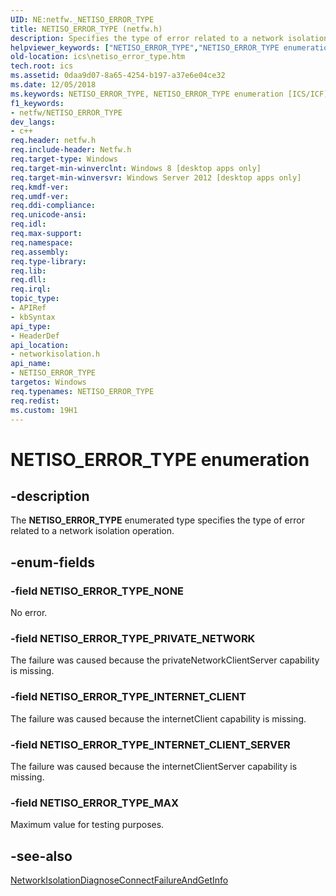 ```yaml
---
UID: NE:netfw._NETISO_ERROR_TYPE
title: NETISO_ERROR_TYPE (netfw.h)
description: Specifies the type of error related to a network isolation operation.helpviewer_keywords: ["NETISO_ERROR_TYPE","NETISO_ERROR_TYPE enumeration [ICS/ICF]","NETISO_ERROR_TYPE_INTERNET_CLIENT","NETISO_ERROR_TYPE_INTERNET_CLIENT_SERVER","NETISO_ERROR_TYPE_MAX","NETISO_ERROR_TYPE_NONE","NETISO_ERROR_TYPE_PRIVATE_NETWORK","ics.netiso_error_type","networkisolation/NETISO_ERROR_TYPE","networkisolation/NETISO_ERROR_TYPE_INTERNET_CLIENT","networkisolation/NETISO_ERROR_TYPE_INTERNET_CLIENT_SERVER","networkisolation/NETISO_ERROR_TYPE_MAX","networkisolation/NETISO_ERROR_TYPE_NONE","networkisolation/NETISO_ERROR_TYPE_PRIVATE_NETWORK"]
old-location: ics\netiso_error_type.htm
tech.root: ics
ms.assetid: 0daa9d07-8a65-4254-b197-a37e6e04ce32
ms.date: 12/05/2018
ms.keywords: NETISO_ERROR_TYPE, NETISO_ERROR_TYPE enumeration [ICS/ICF], NETISO_ERROR_TYPE_INTERNET_CLIENT, NETISO_ERROR_TYPE_INTERNET_CLIENT_SERVER, NETISO_ERROR_TYPE_MAX, NETISO_ERROR_TYPE_NONE, NETISO_ERROR_TYPE_PRIVATE_NETWORK, ics.netiso_error_type, networkisolation/NETISO_ERROR_TYPE, networkisolation/NETISO_ERROR_TYPE_INTERNET_CLIENT, networkisolation/NETISO_ERROR_TYPE_INTERNET_CLIENT_SERVER, networkisolation/NETISO_ERROR_TYPE_MAX, networkisolation/NETISO_ERROR_TYPE_NONE, networkisolation/NETISO_ERROR_TYPE_PRIVATE_NETWORK
f1_keywords:
- netfw/NETISO_ERROR_TYPE
dev_langs:
- c++
req.header: netfw.h
req.include-header: Netfw.h
req.target-type: Windows
req.target-min-winverclnt: Windows 8 [desktop apps only]
req.target-min-winversvr: Windows Server 2012 [desktop apps only]
req.kmdf-ver: 
req.umdf-ver: 
req.ddi-compliance: 
req.unicode-ansi: 
req.idl: 
req.max-support: 
req.namespace: 
req.assembly: 
req.type-library: 
req.lib: 
req.dll: 
req.irql: 
topic_type:
- APIRef
- kbSyntax
api_type:
- HeaderDef
api_location:
- networkisolation.h
api_name:
- NETISO_ERROR_TYPE
targetos: Windows
req.typenames: NETISO_ERROR_TYPE
req.redist: 
ms.custom: 19H1
---
```


# NETISO_ERROR_TYPE enumeration


## -description


The <b>NETISO_ERROR_TYPE</b> enumerated type specifies the type of error related to a network isolation operation.


## -enum-fields




### -field NETISO_ERROR_TYPE_NONE

No error.


### -field NETISO_ERROR_TYPE_PRIVATE_NETWORK

The failure was caused because the privateNetworkClientServer capability is missing.


### -field NETISO_ERROR_TYPE_INTERNET_CLIENT

The failure was caused because the internetClient capability is missing.


### -field NETISO_ERROR_TYPE_INTERNET_CLIENT_SERVER

The failure was caused because the internetClientServer capability is missing.


### -field NETISO_ERROR_TYPE_MAX

Maximum value for testing purposes.


## -see-also




<a href="https://docs.microsoft.com/previous-versions/windows/desktop/api/netfw/nf-netfw-networkisolationdiagnoseconnectfailureandgetinfo">NetworkIsolationDiagnoseConnectFailureAndGetInfo</a>
 

 

